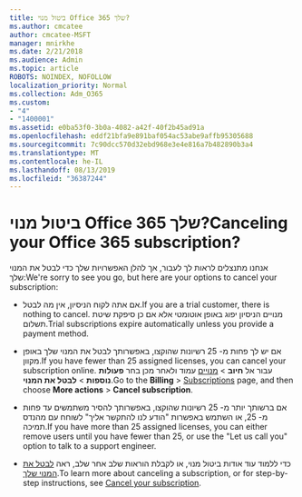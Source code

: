 ```yaml
---
title: ביטול מנוי Office 365 שלך?
ms.author: cmcatee
author: cmcatee-MSFT
manager: mnirkhe
ms.date: 2/21/2018
ms.audience: Admin
ms.topic: article
ROBOTS: NOINDEX, NOFOLLOW
localization_priority: Normal
ms.collection: Adm_O365
ms.custom:
- "4"
- "1400001"
ms.assetid: e0ba53f0-3b0a-4082-a42f-40f2b45ad91a
ms.openlocfilehash: eddf21bfa9e891baf054ac53abe9affb95305688
ms.sourcegitcommit: 7c90dcc570d32ebd968e3e4e816a7b482890b3a4
ms.translationtype: MT
ms.contentlocale: he-IL
ms.lasthandoff: 08/13/2019
ms.locfileid: "36387244"
---
```

# <a name="canceling-your-office-365-subscription"></a><span data-ttu-id="715e2-102">ביטול מנוי Office 365 שלך?</span><span class="sxs-lookup"><span data-stu-id="715e2-102">Canceling your Office 365 subscription?</span></span>

<span data-ttu-id="715e2-103">אנחנו מתנצלים לראות לך לעבור, אך להלן האפשרויות שלך כדי לבטל את המנוי שלך:</span><span class="sxs-lookup"><span data-stu-id="715e2-103">We're sorry to see you go, but here are your options to cancel your subscription:</span></span>
  
- <span data-ttu-id="715e2-104">אם אתה לקוח הניסיון, אין מה לבטל.</span><span class="sxs-lookup"><span data-stu-id="715e2-104">If you are a trial customer, there is nothing to cancel.</span></span> <span data-ttu-id="715e2-105">מנויים הניסיון יפוג באופן אוטומטי אלא אם כן סיפקת שיטת תשלום.</span><span class="sxs-lookup"><span data-stu-id="715e2-105">Trial subscriptions expire automatically unless you provide a payment method.</span></span>

- <span data-ttu-id="715e2-106">אם יש לך פחות מ- 25 רשיונות שהוקצו, באפשרותך לבטל את המנוי שלך באופן מקוון.</span><span class="sxs-lookup"><span data-stu-id="715e2-106">If you have fewer than 25 assigned licenses, you can cancel your subscription online.</span></span> <span data-ttu-id="715e2-107">עבור אל **חיוב** \> [מנויים](https://go.microsoft.com/fwlink/p/?linkid=842054) עמוד ולאחר מכן בחר **פעולות נוספות** \> **לבטל את המנוי**.</span><span class="sxs-lookup"><span data-stu-id="715e2-107">Go to the **Billing** \> [Subscriptions](https://go.microsoft.com/fwlink/p/?linkid=842054) page, and then choose **More actions** \> **Cancel subscription**.</span></span>

- <span data-ttu-id="715e2-108">אם ברשותך יותר מ- 25 רשיונות שהוקצו, באפשרותך להסיר משתמשים עד פחות מ- 25, או השתמש באפשרות "הודע לנו להתקשר אליך" לשוחח עם מהנדס תמיכה.</span><span class="sxs-lookup"><span data-stu-id="715e2-108">If you have more than 25 assigned licenses, you can either remove users until you have fewer than 25, or use the "Let us call you" option to talk to a support engineer.</span></span>

- <span data-ttu-id="715e2-109">כדי ללמוד עוד אודות ביטול מנוי, או לקבלת הוראות שלב אחר שלב, ראה [לבטל את המנוי שלך](https://docs.microsoft.com/en-us/office365/admin/subscriptions-and-billing/cancel-your-subscription).</span><span class="sxs-lookup"><span data-stu-id="715e2-109">To learn more about canceling a subscription, or for step-by-step instructions, see [Cancel your subscription](https://docs.microsoft.com/en-us/office365/admin/subscriptions-and-billing/cancel-your-subscription).</span></span>